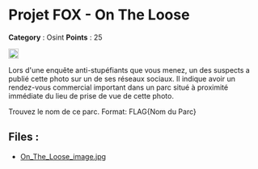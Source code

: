 # Projet FOX - On The Loose

**Category** : Osint
**Points** : 25

<img src="https://cdn.iconscout.com/icon/free/png-256/free-france-flag-country-nation-empire-36011.png?f=webp" width="20" height="20"/>

Lors d'une enquête anti-stupéfiants que vous menez, un des suspects a publié cette photo sur un de ses réseaux sociaux. 
Il indique avoir un rendez-vous commercial important dans un parc situé à proximité immédiate du lieu de prise de vue de cette photo. 

Trouvez le nom de ce parc.
Format: FLAG{Nom du Parc}


## Files : 
 - [On_The_Loose_image.jpg](./On_The_Loose_image.jpg)


